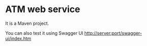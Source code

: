 # ATM web service

It is a Maven project.

You can also test it using Swagger UI <http://server:port/swagger-ui/index.htm>
